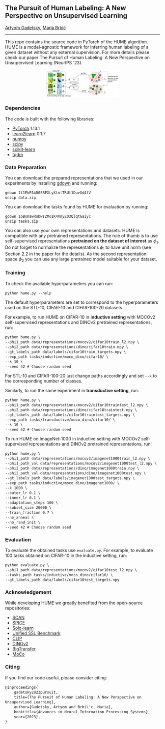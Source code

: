 ## The Pursuit of Human Labeling: A New Perspective on Unsupervised Learning

[Artyom Gadetsky](http://agadetsky.github.io), [Maria Brbić](http://brbiclab.epfl.ch)
_________________
This repo contains the source code in PyTorch of the HUME algorithm. HUME is a model-agnostic framework for inferring human labeling of a given dataset without any external supervision. For more details please check our paper The Pursuit of Human Labeling: A New Perspective on Unsupervised Learning (NeurIPS '23).

<div align="center" style="padding: 0 100pt">
<img src="figures/model_overview.png">
</div>

### Dependencies

The code is built with the following libraries:

- [PyTorch](https://pytorch.org/) 1.13.1
- [learn2learn](http://learn2learn.net) 0.1.7
- [numpy](http://numpy.org)
- [scipy](http://scipy.org)
- [scikit-learn](http://scikit-learn.org)
- [tqdm](https://tqdm.github.io)

### Data Preparation

You can download the prepared representations that we used in our experiments by installing [gdown](https://pypi.org/project/gdown/) and running:

```
gdown 1t1EkPAbD0SBFXLyXtnlTRUt1DuvXd4fV
unzip data.zip
```

You can download the tasks found by HUME for evaluation by running:

```
gdown 1oBomawRoDws2Mo1K4Xny2O3QlqtGaiyc
unzip tasks.zip
```

You can also use your own representations and datasets. HUME is compatible with any pretrained representations. The rule of thumb is to use self-supervised representations **pretrained on the dataset of interest** as $\phi_1$.
Do not forget to normalize the representations $\phi_1$ to have unit norm (see Section 2.2 in the paper for the details). As the second representation space $\phi_2$ you can use any large pretrained model suitable for your dataset.

### Training

To check the available hyperparameters you can run:
```
python hume.py --help
```
The default hyperparameters are set to correspond to the hyperparameters used on the STL-10, CIFAR-10 and CIFAR-100-20 datasets.

For example, to run HUME on CIFAR-10 in **inductive setting** with MOCOv2 self-supervised representations and DINOv2 pretrained representations, run:
```
python hume.py \
--phi1_path data/representations/mocov2/cifar10train_l2.npy \
--phi2_path data/representations/dino/cifar10train.npy \
--gt_labels_path data/labels/cifar10train_targets.npy \
--exp_path tasks/inductive/moco_dino/cifar10/ \
--k 10 \
--seed 42 # Choose random seed
```
For STL-10 and CIFAR-100-20 just change paths accordingly and set `--k` to the corresponding number of classes.

Similarly, to run the same experiment in **transductive setting**, run:
```
python hume.py \
--phi1_path data/representations/mocov2/cifar10traintest_l2.npy \
--phi2_path data/representations/dino/cifar10traintest.npy \
--gt_labels_path data/labels/cifar10traintest_targets.npy \
--exp_path tasks/transductive/moco_dino/cifar10/ \
--k 10 \
--seed 42 # Choose random seed
```

To run HUME on ImageNet-1000 in inductive setting with MOCOv2 self-supervised representations and DINOv2 pretrained representations, run:
```
python hume.py \
--phi1_path data/representations/mocov2/imagenet1000train_l2.npy \
--phi1_path_val data/representations/mocov2/imagenet1000test_l2.npy \
--phi2_path data/representations/dino/imagenet1000train.npy \
--phi2_path_val data/representations/dino/imagenet1000test.npy \
--gt_labels_path data/labels/imagenet1000test_targets.npy \
--exp_path tasks/inductive/moco_dino/imagenet1000/ \
--k 1000 \
--outer_lr 0.1 \
--inner_lr 0.1 \
--adaptation_steps 100 \
--subset_size 20000 \
--train_fraction 0.7 \
--no_anneal \
--no_rand_init \
--seed 42 # Choose random seed
```

### Evaluation

To evaluate the obtained tasks use `evaluate.py`. For example, to evaluate 100 tasks obtained on CIFAR-10 in the inductive setting, run:
```
python evaluate.py \
--phi1_path data/representations/mocov2/cifar10test_l2.npy \
--tasks_path tasks/inductive/moco_dino/cifar10/ \
--gt_labels_path data/labels/cifar10test_targets.npy
```

### Acknowledgement

While developing HUME we greatly benefited from the open-source repositories:

- [SCAN](https://github.com/wvangansbeke/Unsupervised-Classification/tree/master)
- [SPICE](https://github.com/niuchuangnn/SPICE/tree/main)
- [Solo-learn](https://github.com/vturrisi/solo-learn/tree/main)
- [Unified SSL Benchmark](https://github.com/microsoft/Semi-supervised-learning)
- [CLIP](https://github.com/openai/CLIP/tree/main)
- [DINOv2](https://github.com/facebookresearch/dinov2/tree/main)
- [BigTransfer](https://github.com/google-research/big_transfer)
- [MoCo](https://github.com/facebookresearch/moco)

### Citing

If you find our code useful, please consider citing:

```
@inproceedings{
    gadetsky2023pursuit,
    title={The Pursuit of Human Labeling: A New Perspective on Unsupervised Learning},
    author={Gadetsky, Artyom and Brbi\'c, Maria},
    booktitle={Advances in Neural Information Processing Systems},
    year={2023},
}
```
